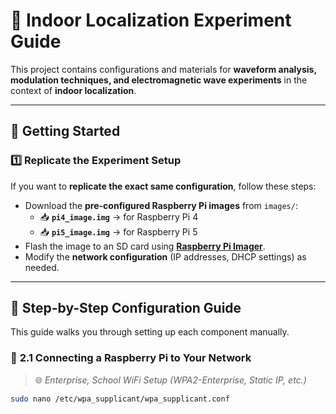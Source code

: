 # 📡 Indoor Localization Experiment Guide

This project contains configurations and materials for **waveform analysis, modulation techniques, and electromagnetic wave experiments** in the context of **indoor localization**.

---

## 🚀 Getting Started

### 1️⃣ **Replicate the Experiment Setup**
If you want to **replicate the exact same configuration**, follow these steps:
- Download the **pre-configured Raspberry Pi images** from `images/`:
  - 📥 **`pi4_image.img`** → for Raspberry Pi 4  
  - 📥 **`pi5_image.img`** → for Raspberry Pi 5  
- Flash the image to an SD card using **[Raspberry Pi Imager](https://www.raspberrypi.com/software/)**.
- Modify the **network configuration** (IP addresses, DHCP settings) as needed.

---

## 📖 **Step-by-Step Configuration Guide**
This guide walks you through setting up each component manually.

### 🔹 **2.1 Connecting a Raspberry Pi to Your Network**
> 🌐 *Enterprise, School WiFi Setup (WPA2-Enterprise, Static IP, etc.)*
```bash
sudo nano /etc/wpa_supplicant/wpa_supplicant.conf

